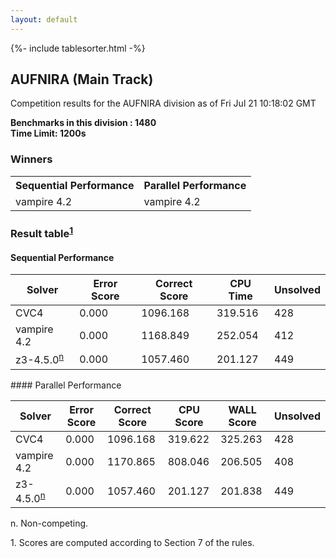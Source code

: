 ```yaml
---
layout: default
---
```

{%- include tablesorter.html -%}

##  AUFNIRA (Main Track)

Competition results for the AUFNIRA division as of Fri Jul 21 10:18:02 GMT

**Benchmarks in this division : 1480** 
<br/>
**Time Limit: 1200s**

### Winners
<table>
<tr>
<th class="center">Sequential Performance</th>
<th class="center">Parallel Performance</th>
</tr>
<tr class="center">
<td>vampire 4.2</td>
<td>vampire 4.2</td>
</tr>
</table>

### Result table<sup><a href="#fn1">1</a></sup>

#### Sequential Performance
<table id="sequential" class="result sorted">
<thead>
<tr>
<th class="center">Solver</th>
<th class="center">Error Score</th>
<th class="center">Correct Score</th>
<th class="center">CPU Time</th>
<th class="center">Unsolved</th>
</tr>
</thead>
<tr>
<td>CVC4</td>
<td class="right">0.000</td>
<td class="right">1096.168</td>
<td class="right">319.516</td>
<td class="right">428</td>
</tr>
<tr>
<td>vampire 4.2</td>
<td class="right">0.000</td>
<td class="right">1168.849</td>
<td class="right">252.054</td>
<td class="right">412</td>
</tr>
<tr>
<td>z3-4.5.0<SUP><a href="#fn">n</a></SUP>
</td>
<td class="right">0.000</td>
<td class="right">1057.460</td>
<td class="right">201.127</td>
<td class="right">449</td>
</tr>

</table>
#### Parallel Performance
<table id="parallel" class="result sorted">
<thead>
<tr>
<th class="center">Solver</th>
<th class="center">Error Score</th>
<th class="center">Correct Score</th>
<th class="center">CPU Score</th>
<th class="center">WALL Score</th>
<th class="center">Unsolved</th>
</tr>
</thead>
<tr>
<td>CVC4</td>
<td class="right">0.000</td>
<td class="right">1096.168</td>
<td class="right">319.622</td>
<td class="right">325.263</td>
<td class="right">428</td>
</tr>
<tr>
<td>vampire 4.2</td>
<td class="right">0.000</td>
<td class="right">1170.865</td>
<td class="right">808.046</td>
<td class="right">206.505</td>
<td class="right">408</td>
</tr>
<tr>
<td>z3-4.5.0<SUP><a href="#fn">n</a></SUP>
</td>
<td class="right">0.000</td>
<td class="right">1057.460</td>
<td class="right">201.127</td>
<td class="right">201.838</td>
<td class="right">449</td>
</tr>
</table>
<span id="fn"> n. Non-competing.</span>

<span id="fn1"> 1. Scores are computed according to Section 7 of the rules.</span>


